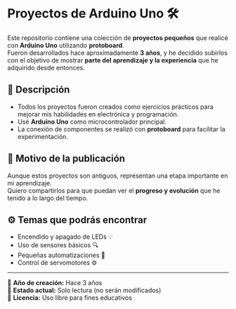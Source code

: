 # Proyectos de Arduino Uno 🛠️

Este repositorio contiene una colección de **proyectos pequeños** que realicé con **Arduino Uno** utilizando **protoboard**.  
Fueron desarrollados hace aproximadamente **3 años**, y he decidido subirlos con el objetivo de mostrar **parte del aprendizaje y la experiencia** que he adquirido desde entonces.

## 📌 Descripción
- Todos los proyectos fueron creados como ejercicios prácticos para mejorar mis habilidades en electrónica y programación.
- Usé **Arduino Uno** como microcontrolador principal.
- La conexión de componentes se realizó con **protoboard** para facilitar la experimentación.

## 🎯 Motivo de la publicación
Aunque estos proyectos son antiguos, representan una etapa importante en mi aprendizaje.  
Quiero compartirlos para que puedan ver el **progreso y evolución** que he tenido a lo largo del tiempo.

## ⚙️ Temas que podrás encontrar
- Encendido y apagado de LEDs 💡
- Uso de sensores básicos 🔍
- Pequeñas automatizaciones 🤖
- Control de servomotores ⚙️

---

📅 **Año de creación:** Hace 3 años  
📍 **Estado actual:** Solo lectura (no serán modificados)  
📝 **Licencia:** Uso libre para fines educativos


